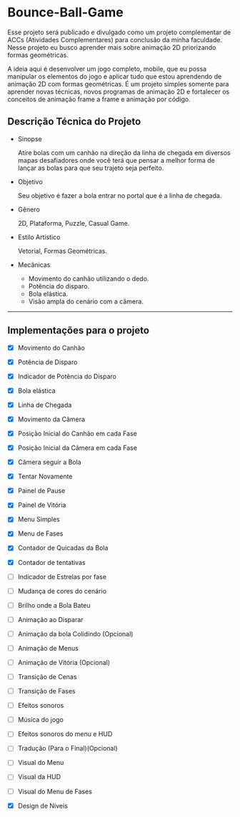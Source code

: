 # Bounce-Ball-Game
Esse projeto será publicado e divulgado como um projeto complementar de ACCs (Atividades Complementares) para conclusão da minha faculdade.
Nesse projeto eu busco aprender mais sobre animação 2D priorizando formas geométricas.

A ideia aqui é desenvolver um jogo completo, mobile, que eu possa manipular os elementos do jogo e aplicar tudo que estou aprendendo de animação 2D com formas geométricas. É um projeto simples somente para aprender novas técnicas, novos programas de animação 2D e fortalecer os conceitos de animação frame a frame e animação por código.

## Descrição Técnica do Projeto

- Sinopse
    
    Atire bolas com um canhão na direção da linha de chegada em diversos mapas desafiadores onde você terá que pensar a melhor forma de lançar as bolas para que seu trajeto seja perfeito.
    
- Objetivo
    
    Seu objetivo é fazer a bola entrar no portal que é a linha de chegada.
    
- Gênero
    
    2D, Plataforma, Puzzle, Casual Game.
    
- Estilo Artístico
    
    Vetorial, Formas Geométricas.
    

- Mecânicas
    - Movimento do canhão utilizando o dedo.
    - Potência do disparo.
    - Bola elástica.
    - Visão ampla do cenário com a câmera.
---

## Implementações para o projeto

- [x]  Movimento do Canhão
- [x]  Potência de Disparo
- [x]  Indicador de Potência do Disparo
- [x]  Bola elástica
- [x]  Linha de Chegada
- [x]  Movimento da Câmera
- [x]  Posição Inicial do Canhão em cada Fase
- [x]  Posição Inicial da Câmera em cada Fase
- [x]  Câmera seguir a Bola
- [x]  Tentar Novamente
- [x]  Painel de Pause
- [x]  Painel de Vitória
- [x]  Menu Simples
- [x]  Menu de Fases
- [x]  Contador de Quicadas da Bola
- [x]  Contador de tentativas
- [ ]  Indicador de Estrelas por fase
- [ ]  Mudança de cores do cenário
- [ ]  Brilho onde a Bola Bateu
- [ ]  Animação ao Disparar
- [ ]  Animação da bola Colidindo (Opcional)
- [ ]  Animação de Menus
- [ ]  Animação de Vitória (Opcional)
- [ ]  Transição de Cenas
- [ ]  Transição de Fases
- [ ]  Efeitos sonoros
- [ ]  Música do jogo
- [ ]  Efeitos sonoros do menu e HUD
- [ ]  Tradução (Para o Final)(Opcional)
- [ ]  Visual do Menu
- [ ]  Visual da HUD
- [ ]  Visual do Menu de Fases
- [x]  Design de Níveis

